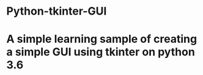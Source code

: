 # Python-tkinter-GUI
# A simple learning sample of creating a simple GUI using tkinter on python 3.6

